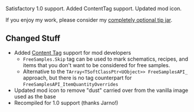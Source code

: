 Satisfactory 1.0 support. Added ContentTag support. Updated mod icon.




If you enjoy my work, please consider my [completely optional tip jar](https://ko-fi.com/robb4).

## Changed Stuff

- Added [Content Tag](https://docs.ficsit.app/satisfactory-modding/latest/Development/ModLoader/ContentTagRegistry.html) support for mod developers
  - `FreeSamples.Skip` tag can be used to mark schematics, recipes, and items that you don't want to be considered for free samples.
  - Alternative to the `TArray<TSoftClassPtr<UObject>> FreeSamplesAPI_` approach, but there is no tag counterpart for `FreeSamplesAPI_ItemQuantityOverrides`
- Updated mod icon to remove "dust" carried over from the vanilla image used as the base
- Recompiled for 1.0 support (thanks Jarno!)
